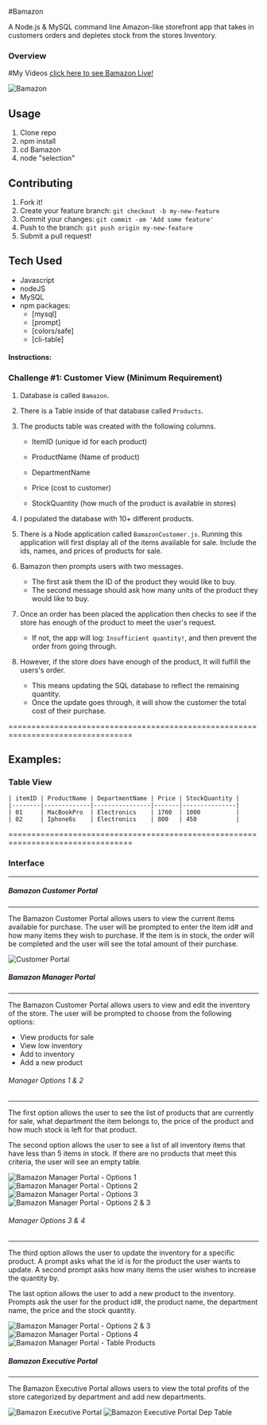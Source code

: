 
#Bamazon

A Node.js & MySQL command line Amazon-like storefront app that takes in customers orders and depletes stock from the stores Inventory. 

### Overview

#My Videos
[click here to see Bamazon Live!](video) 

![Bamazon](assets/images/Bamazon.gif)

## Usage

1. Clone repo
2. npm install
3. cd Bamazon
4. node "selection"


## Contributing

1. Fork it!
2. Create your feature branch: `git checkout -b my-new-feature`
3. Commit your changes: `git commit -am 'Add some feature'`
4. Push to the branch: `git push origin my-new-feature`
5. Submit a pull request!

## Tech Used 

* Javascript
* nodeJS
* MySQL
* npm packages:
	- [mysql]
	- [prompt]
	- [colors/safe]
	- [cli-table]

#### Instructions:

### Challenge #1: Customer View (Minimum Requirement)

1. Database is called `Bamazon`.

2. There is a Table inside of that database called `Products`.

3. The products table was created with the following columns.

	* ItemID (unique id for each product)

	* ProductName (Name of product)

	* DepartmentName 

	* Price (cost to customer)

	* StockQuantity (how much of the product is available in stores)

4. I populated the database with 10+ different products. 

5. There is a Node application called `BamazonCustomer.js`. Running this application will first display all of the items available for sale. Include the ids, names, and prices of products for sale.

6. Bamazon then prompts users with two messages. 
	* The first ask them the ID of the product they would like to buy. 
	* The second message should ask how many units of the product they would like to buy.

7. Once an order has been placed the application then checks to see if the store has enough of the product to meet the user's request. 
	* If not, the app will log: `Insufficient quantity!`, and then prevent the order from going through.

8. However, if the store *does* have enough of the product, It will fulfill the users's order. 
	* This means updating the SQL database to reflect the remaining quantity.
	* Once the update goes through, it will show the customer the total cost of their purchase.


=================================================================================
## Examples:

### Table View

	| itemID | ProductName | DepartmentName | Price | StockQuantity |
	|--------|-------------|----------------|-------|---------------|
	| 01     | MacBookPro  | Electronics    | 1700  | 1000          |
	| 02     | Iphone6s    | Electronics    | 800   | 450           |



=================================================================================


### Interface
***
##### Bamazon Customer Portal
***

The Bamazon Customer Portal allows users to view the current items available for purchase.  The user will be prompted to enter the item id# and how many items they wish to purchase.  If the item is in stock, the order will be completed and the user will see the total amount of their purchase.

![Customer Portal](assets/images/customer.png)


##### Bamazon Manager Portal
***

The Bamazon Customer Portal allows users to view and edit the inventory of the store.  The user will be prompted to choose from the following options:
* View products for sale
* View low inventory
* Add to inventory
* Add a new product

###### Manager Options 1 & 2
***

The first option allows the user to see the list of products that are currently for sale, what department the item belongs to, the price of the product and how much stock is left for that product.

The second option allows the user to see a list of all inventory items that have less than 5 items in stock.  If there are no products that meet this criteria, the user will see an empty table.

![Bamazon Manager Portal - Options 1 ](assets/images/manager-option1.png)
![Bamazon Manager Portal - Options 2](assets/images/manager-option2.png)
![Bamazon Manager Portal - Options 3](assets/images/manager-option3.png)
![Bamazon Manager Portal - Options 2 & 3](assets/images/manager-option2-3.png)


###### Manager Options 3 & 4
***

The third option allows the user to update the inventory for a specific product.  A prompt asks what the id is for the product the user wants to update.  A second prompt asks how many items the user wishes to increase the quantity by.

The last option allows the user to add a new product to the inventory.  Prompts ask the user for the product id#, the product name, the department name, the price and the stock quantity.

![Bamazon Manager Portal - Options 2 & 3](images/manager-option2-3.png)
![Bamazon Manager Portal - Options 4](images/manager-option4.png)
![Bamazon Manager Portal - Table Products](images/table-products.png)



##### Bamazon Executive Portal
***

The Bamazon Executive Portal allows users to view the total profits of the store categorized by department and add new departments.  

![Bamazon Executive Portal](images/executive-option1-2.png)
![Bamazon Executive Portal Dep Table](images/table-deparments.png)















